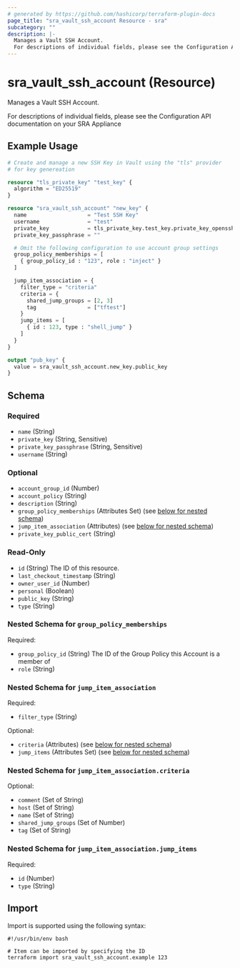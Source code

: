 ```yaml
---
# generated by https://github.com/hashicorp/terraform-plugin-docs
page_title: "sra_vault_ssh_account Resource - sra"
subcategory: ""
description: |-
  Manages a Vault SSH Account.
  For descriptions of individual fields, please see the Configuration API documentation on your SRA Appliance
---
```


# sra_vault_ssh_account (Resource)

Manages a Vault SSH Account.

For descriptions of individual fields, please see the Configuration API documentation on your SRA Appliance

## Example Usage

```terraform
# Create and manage a new SSH Key in Vault using the "tls" provider
# for key genereation

resource "tls_private_key" "test_key" {
  algorithm = "ED25519"
}

resource "sra_vault_ssh_account" "new_key" {
  name                   = "Test SSH Key"
  username               = "test"
  private_key            = tls_private_key.test_key.private_key_openssh
  private_key_passphrase = ""

  # Omit the following configuration to use account group settings
  group_policy_memberships = [
    { group_policy_id : "123", role : "inject" }
  ]

  jump_item_association = {
    filter_type = "criteria"
    criteria = {
      shared_jump_groups = [2, 3]
      tag                = ["tftest"]
    }
    jump_items = [
      { id : 123, type : "shell_jump" }
    ]
  }
}

output "pub_key" {
  value = sra_vault_ssh_account.new_key.public_key
}
```

<!-- schema generated by tfplugindocs -->
## Schema

### Required

- `name` (String)
- `private_key` (String, Sensitive)
- `private_key_passphrase` (String, Sensitive)
- `username` (String)

### Optional

- `account_group_id` (Number)
- `account_policy` (String)
- `description` (String)
- `group_policy_memberships` (Attributes Set) (see [below for nested schema](#nestedatt--group_policy_memberships))
- `jump_item_association` (Attributes) (see [below for nested schema](#nestedatt--jump_item_association))
- `private_key_public_cert` (String)

### Read-Only

- `id` (String) The ID of this resource.
- `last_checkout_timestamp` (String)
- `owner_user_id` (Number)
- `personal` (Boolean)
- `public_key` (String)
- `type` (String)

<a id="nestedatt--group_policy_memberships"></a>
### Nested Schema for `group_policy_memberships`

Required:

- `group_policy_id` (String) The ID of the Group Policy this Account is a member of
- `role` (String)


<a id="nestedatt--jump_item_association"></a>
### Nested Schema for `jump_item_association`

Required:

- `filter_type` (String)

Optional:

- `criteria` (Attributes) (see [below for nested schema](#nestedatt--jump_item_association--criteria))
- `jump_items` (Attributes Set) (see [below for nested schema](#nestedatt--jump_item_association--jump_items))

<a id="nestedatt--jump_item_association--criteria"></a>
### Nested Schema for `jump_item_association.criteria`

Optional:

- `comment` (Set of String)
- `host` (Set of String)
- `name` (Set of String)
- `shared_jump_groups` (Set of Number)
- `tag` (Set of String)


<a id="nestedatt--jump_item_association--jump_items"></a>
### Nested Schema for `jump_item_association.jump_items`

Required:

- `id` (Number)
- `type` (String)

## Import

Import is supported using the following syntax:

```shell
#!/usr/bin/env bash

# Item can be imported by specifying the ID
terraform import sra_vault_ssh_account.example 123
```
